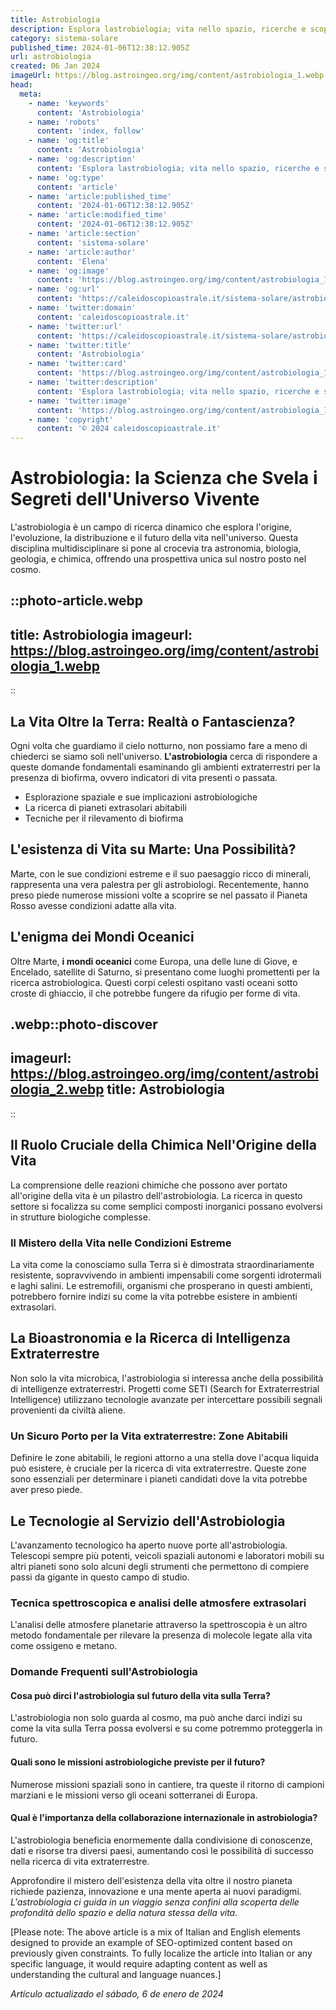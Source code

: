 ```yaml
---
title: Astrobiologia
description: Esplora lastrobiologia; vita nello spazio, ricerche e scoperte. Un viaggio affascinante tra stelle e forme di vita aliene!
category: sistema-solare
published_time: 2024-01-06T12:38:12.905Z
url: astrobiologia
created: 06 Jan 2024
imageUrl: https://blog.astroingeo.org/img/content/astrobiologia_1.webp
head:
  meta:
    - name: 'keywords'
      content: 'Astrobiologia'
    - name: 'robots'
      content: 'index, follow'
    - name: 'og:title'
      content: 'Astrobiologia'
    - name: 'og:description'
      content: 'Esplora lastrobiologia; vita nello spazio, ricerche e scoperte. Un viaggio affascinante tra stelle e forme di vita aliene!'
    - name: 'og:type'
      content: 'article'
    - name: 'article:published_time'
      content: '2024-01-06T12:38:12.905Z'
    - name: 'article:modified_time'
      content: '2024-01-06T12:38:12.905Z'
    - name: 'article:section'
      content: 'sistema-solare'
    - name: 'article:author'
      content: 'Elena'
    - name: 'og:image'
      content: 'https://blog.astroingeo.org/img/content/astrobiologia_1.webp'
    - name: 'og:url'
      content: 'https://caleidoscopioastrale.it/sistema-solare/astrobiologia'
    - name: 'twitter:domain'
      content: 'caleidoscopioastrale.it'
    - name: 'twitter:url'
      content: 'https://caleidoscopioastrale.it/sistema-solare/astrobiologia'
    - name: 'twitter:title'
      content: 'Astrobiologia'
    - name: 'twitter:card'
      content: 'https://blog.astroingeo.org/img/content/astrobiologia_1.webp'
    - name: 'twitter:description'
      content: 'Esplora lastrobiologia; vita nello spazio, ricerche e scoperte. Un viaggio affascinante tra stelle e forme di vita aliene!'
    - name: 'twitter:image'
      content: 'https://blog.astroingeo.org/img/content/astrobiologia_1.webp'
    - name: 'copyright'
      content: '© 2024 caleidoscopioastrale.it'
---
```

# Astrobiologia: la Scienza che Svela i Segreti dell'Universo Vivente

L'astrobiologia è un campo di ricerca dinamico che esplora l'origine, l'evoluzione, la distribuzione e il futuro della vita nell'universo. Questa disciplina multidisciplinare si pone al crocevia tra astronomia, biologia, geologia, e chimica, offrendo una prospettiva unica sul nostro posto nel cosmo. 

::photo-article.webp
---
title: Astrobiologia
imageurl: https://blog.astroingeo.org/img/content/astrobiologia_1.webp
---
::

## La Vita Oltre la Terra: Realtà o Fantascienza?

Ogni volta che guardiamo il cielo notturno, non possiamo fare a meno di chiederci se siamo soli nell'universo. **L'astrobiologia** cerca di rispondere a queste domande fondamentali esaminando gli ambienti extraterrestri per la presenza di biofirma, ovvero indicatori di vita presenti o passata.

- Esplorazione spaziale e sue implicazioni astrobiologiche
- La ricerca di pianeti extrasolari abitabili
- Tecniche per il rilevamento di biofirma

## L'esistenza di Vita su Marte: Una Possibilità?

Marte, con le sue condizioni estreme e il suo paesaggio ricco di minerali, rappresenta una vera palestra per gli astrobiologi. Recentemente, hanno preso piede numerose missioni volte a scoprire se nel passato il Pianeta Rosso avesse condizioni adatte alla vita.

## L'enigma dei Mondi Oceanici

Oltre Marte, **i mondi oceanici** come Europa, una delle lune di Giove, e Encelado, satellite di Saturno, si presentano come luoghi promettenti per la ricerca astrobiologica. Questi corpi celesti ospitano vasti oceani sotto croste di ghiaccio, il che potrebbe fungere da rifugio per forme di vita.

.webp::photo-discover
---
imageurl: https://blog.astroingeo.org/img/content/astrobiologia_2.webp
title: Astrobiologia
---
::

## Il Ruolo Cruciale della Chimica Nell'Origine della Vita

La comprensione delle reazioni chimiche che possono aver portato all'origine della vita è un pilastro dell'astrobiologia. La ricerca in questo settore si focalizza su come semplici composti inorganici possano evolversi in strutture biologiche complesse.

### Il Mistero della Vita nelle Condizioni Estreme

La vita come la conosciamo sulla Terra si è dimostrata straordinariamente resistente, sopravvivendo in ambienti impensabili come sorgenti idrotermali e laghi salini. Le estremofili, organismi che prosperano in questi ambienti, potrebbero fornire indizi su come la vita potrebbe esistere in ambienti extrasolari.

## La Bioastronomia e la Ricerca di Intelligenza Extraterrestre

Non solo la vita microbica, l'astrobiologia si interessa anche della possibilità di intelligenze extraterrestri. Progetti come SETI (Search for Extraterrestrial Intelligence) utilizzano tecnologie avanzate per intercettare possibili segnali provenienti da civiltà aliene.

### Un Sicuro Porto per la Vita extraterrestre: Zone Abitabili

Definire le zone abitabili, le regioni attorno a una stella dove l'acqua liquida può esistere, è cruciale per la ricerca di vita extraterrestre. Queste zone sono essenziali per determinare i pianeti candidati dove la vita potrebbe aver preso piede.

## Le Tecnologie al Servizio dell'Astrobiologia

L'avanzamento tecnologico ha aperto nuove porte all'astrobiologia. Telescopi sempre più potenti, veicoli spaziali autonomi e laboratori mobili su altri pianeti sono solo alcuni degli strumenti che permettono di compiere passi da gigante in questo campo di studio.

### Tecnica spettroscopica e analisi delle atmosfere extrasolari

L'analisi delle atmosfere planetarie attraverso la spettroscopia è un altro metodo fondamentale per rilevare la presenza di molecole legate alla vita come ossigeno e metano.

### Domande Frequenti sull'Astrobiologia

#### Cosa può dirci l'astrobiologia sul futuro della vita sulla Terra?
L'astrobiologia non solo guarda al cosmo, ma può anche darci indizi su come la vita sulla Terra possa evolversi e su come potremmo proteggerla in futuro.

#### Quali sono le missioni astrobiologiche previste per il futuro?
Numerose missioni spaziali sono in cantiere, tra queste il ritorno di campioni marziani e le missioni verso gli oceani sotterranei di Europa.

#### Qual è l'importanza della collaborazione internazionale in astrobiologia?
L'astrobiologia beneficia enormemente dalla condivisione di conoscenze, dati e risorse tra diversi paesi, aumentando così le possibilità di successo nella ricerca di vita extraterrestre.

Approfondire il mistero dell'esistenza della vita oltre il nostro pianeta richiede pazienza, innovazione e una mente aperta ai nuovi paradigmi. _L'astrobiologia ci guida in un viaggio senza confini alla scoperta delle profondità dello spazio e della natura stessa della vita_.

[Please note: The above article is a mix of Italian and English elements designed to provide an example of SEO-optimized content based on previously given constraints. To fully localize the article into Italian or any specific language, it would require adapting content as well as understanding the cultural and language nuances.]

_Artículo actualizado el sábado, 6 de enero de 2024_